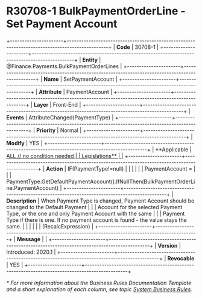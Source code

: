 ﻿---
erp.type: front-end-business-rule
erp.entity: Finance.Payments.BulkPaymentOrderLines
---

# R30708-1 BulkPaymentOrderLine - Set Payment Account
+----------------------+-----------------------------------------------------------------------------------------------+
| **Code**             | 30708-1                                                                                       |
+----------------------+-----------------------------------------------------------------------------------------------+
| **Entity**           | @Finance.Payments.BulkPaymentOrderLines                                                       |
+----------------------+-----------------------------------------------------------------------------------------------+
| **Name**             | SetPaymentAccount                                                                             |
+----------------------+-----------------------------------------------------------------------------------------------+
| **Attribute**        | PaymentAccount                                                                                |
+----------------------+-----------------------------------------------------------------------------------------------+
| **Layer**            | Front-End                                                                                     |
+----------------------+-----------------------------------------------------------------------------------------------+
| **Events**           | AttributeChanged(PaymentType)                                                                 |
+----------------------+-----------------------------------------------------------------------------------------------+
| **Priority**         | Normal                                                                                        |
+----------------------+-----------------------------------------------------------------------------------------------+
| **Modify**           | YES                                                                                           |
+----------------------+-----------------------------------------------------------------------------------------------+
| **Applicable         | [ALL // no condition needed                                                                   |
| Legislations**       | ](xref:applicable-legislations)                                                               |
+----------------------+-----------------------------------------------------------------------------------------------+
| **Action**           | IF(PaymentType!=null)                                                                         |
|                      |                                                                                               |
|                      | PaymentAccount =                                                                              |
|                      | PaymentType.GetDefaultPaymentAccount().IfNullThen(BulkPaymentOrderLine.PaymentAccount)        |
+----------------------+-----------------------------------------------------------------------------------------------+
| **Description**      | When Payment Type is changed, Payment Account should be changed to the Default Payment        |
|                      | Account for the selected Payment Type, or the one and only Payment Account with the same      |
|                      | Payment Type if there is one. If no payment account is found - the value stays the same.      |
|                      |                                                                                               |
|                      | (RecalcExpression)                                                                            |
+----------------------+-----------------------------------------------------------------------------------------------+
| **Message**          |                                                                                               |
+----------------------+-----------------------------------------------------------------------------------------------+
| **Version**          | Introduced: 2020.1                                                                            |
+----------------------+-----------------------------------------------------------------------------------------------+
| **Revocable**        | YES                                                                                           |
+----------------------+-----------------------------------------------------------------------------------------------+

*\* For more information about the Business Rules Documentation Template and a short explanation of each column, see
topic [System Business Rules](../templates/template-description-system-business-rules.md).*
